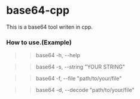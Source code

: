 # base64-cpp
This is a base64 tool writen in cpp.

### How to use.(Example)

>> base64 -h, --help 

>> base64 -s, --string "YOUR STRING"

>> base64 -f, --file "path/to/your/file"

>> base64 -d, --decode "path/to/your/file"